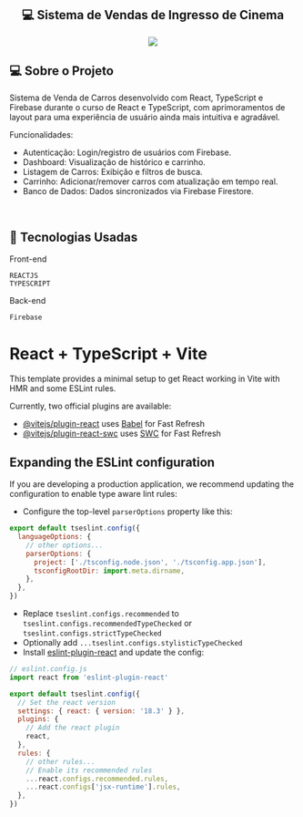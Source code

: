 
<h2 align="center"> 💻 Sistema de Vendas de Ingresso de Cinema </h2> 

<p align="center">
  

  <img max-width="auto" height="auto"  src="https://github.com/user-attachments/assets/c88256ac-2f91-4fe1-b983-54b7dd0b6cb2">


</p> 



## 💻  Sobre o Projeto  
Sistema de Venda de Carros desenvolvido com React, TypeScript e Firebase durante o curso de React e TypeScript, com aprimoramentos de 
layout para uma experiência de usuário ainda mais intuitiva e agradável.

Funcionalidades:

- Autenticação: Login/registro de usuários com Firebase.
- Dashboard: Visualização de histórico e carrinho.
- Listagem de Carros: Exibição e filtros de busca.
- Carrinho: Adicionar/remover carros com atualização em tempo real.
- Banco de Dados: Dados sincronizados via Firebase Firestore.



<br>


## :rocket: Tecnologias Usadas


Front-end 
```
REACTJS
TYPESCRIPT
```
Back-end 
```
Firebase
```















# React + TypeScript + Vite

This template provides a minimal setup to get React working in Vite with HMR and some ESLint rules.

Currently, two official plugins are available:

- [@vitejs/plugin-react](https://github.com/vitejs/vite-plugin-react/blob/main/packages/plugin-react/README.md) uses [Babel](https://babeljs.io/) for Fast Refresh
- [@vitejs/plugin-react-swc](https://github.com/vitejs/vite-plugin-react-swc) uses [SWC](https://swc.rs/) for Fast Refresh

## Expanding the ESLint configuration

If you are developing a production application, we recommend updating the configuration to enable type aware lint rules:

- Configure the top-level `parserOptions` property like this:

```js
export default tseslint.config({
  languageOptions: {
    // other options...
    parserOptions: {
      project: ['./tsconfig.node.json', './tsconfig.app.json'],
      tsconfigRootDir: import.meta.dirname,
    },
  },
})
```

- Replace `tseslint.configs.recommended` to `tseslint.configs.recommendedTypeChecked` or `tseslint.configs.strictTypeChecked`
- Optionally add `...tseslint.configs.stylisticTypeChecked`
- Install [eslint-plugin-react](https://github.com/jsx-eslint/eslint-plugin-react) and update the config:

```js
// eslint.config.js
import react from 'eslint-plugin-react'

export default tseslint.config({
  // Set the react version
  settings: { react: { version: '18.3' } },
  plugins: {
    // Add the react plugin
    react,
  },
  rules: {
    // other rules...
    // Enable its recommended rules
    ...react.configs.recommended.rules,
    ...react.configs['jsx-runtime'].rules,
  },
})
```
